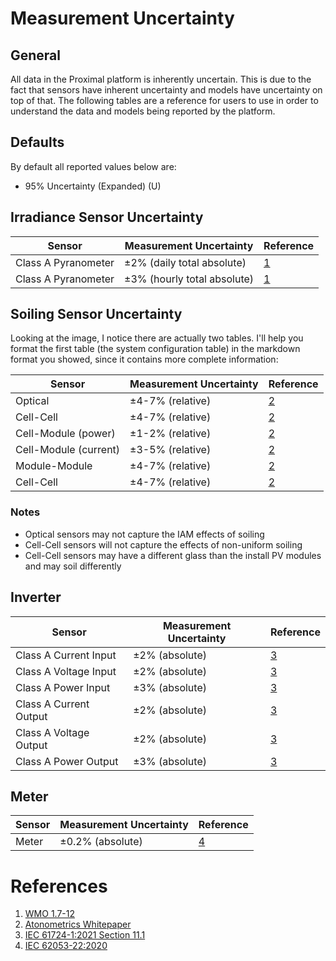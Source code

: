 # Measurement Uncertainty

## General
All data in the Proximal platform is inherently uncertain.  This is due to the fact that sensors have inherent uncertainty and models have uncertainty on top of that.  The following tables are a reference for users to use in order to understand the data and models being reported by the platform.

## Defaults
By default all reported values below are:
- 95% Uncertainty (Expanded) (U)

## Irradiance Sensor Uncertainty

| Sensor                  | Measurement Uncertainty        | Reference            |
|-------------------------|--------------------------------|----------------------|
| Class A Pyranometer     | ±2% (daily total absolute)     | [1](#1)  |
| Class A Pyranometer     | ±3% (hourly total absolute)    | [1](#1)  |

## Soiling Sensor Uncertainty

Looking at the image, I notice there are actually two tables. I'll help you format the first table (the system configuration table) in the markdown format you showed, since it contains more complete information:

| Sensor                  | Measurement Uncertainty | Reference            |
|-------------------------|-------------------------|----------------------|
| Optical                 | ±4-7% (relative)        | [2](#2)              |
| Cell-Cell               | ±4-7% (relative)        | [2](#2)              |
| Cell-Module (power)     | ±1-2% (relative)        | [2](#2)              |
| Cell-Module (current)   | ±3-5% (relative)        | [2](#2)              |
| Module-Module           | ±4-7% (relative)        | [2](#2)              |
| Cell-Cell               | ±4-7% (relative)        | [2](#2)              |


### Notes
- Optical sensors may not capture the IAM effects of soiling
- Cell-Cell sensors will not capture the effects of non-uniform soiling
- Cell-Cell sensors may have a different glass than the install PV modules and may soil differently

## Inverter

| Sensor                  | Measurement Uncertainty | Reference            |
|-------------------------|-------------------------|----------------------|
| Class A Current Input   | ±2% (absolute)          | [3](#3)              |
| Class A Voltage Input   | ±2% (absolute)          | [3](#3)              |
| Class A Power Input     | ±3% (absolute)          | [3](#3)              |
| Class A Current Output  | ±2% (absolute)          | [3](#3)              |
| Class A Voltage Output  | ±2% (absolute)          | [3](#3)              |
| Class A Power Output    | ±3% (absolute)          | [3](#3)              |

## Meter

| Sensor                  | Measurement Uncertainty | Reference            |
|-------------------------|-------------------------|----------------------|
| Meter                   | ±0.2% (absolute)        | [4](#4)              |

# References

1. [WMO 1.7-12](https://www.weather.gov/media/epz/mesonet/CWOP-WMO8.pdf)<a id="1"></a>
1. [Atonometrics Whitepaper](https://www.atonometrics.com/wp-content/uploads/2023/02/White-Paper-Specifying-a-Soiling-Measurement-System.pdf)<a id="2"></a>
1. [IEC 61724-1:2021 Section 11.1](https://webstore.iec.ch/en/publication/65561)<a id="3"></a>
1. [IEC 62053-22:2020](https://webstore.iec.ch/en/publication/29987)<a id ="4"></a>
